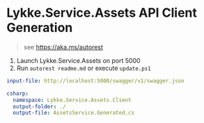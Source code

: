 ﻿# Lykke.Service.Assets API Client Generation
> see https://aka.ms/autorest

1) Launch Lykke.Service.Assets on port 5000
2) Run ```autorest readme.md``` or execute ```update.ps1```

``` yaml 
input-file: http://localhost:5000/swagger/v1/swagger.json

csharp:
  namespace: Lykke.Service.Assets.Client
  output-folder: ./
  output-file: AssetsService.Generated.cs
```